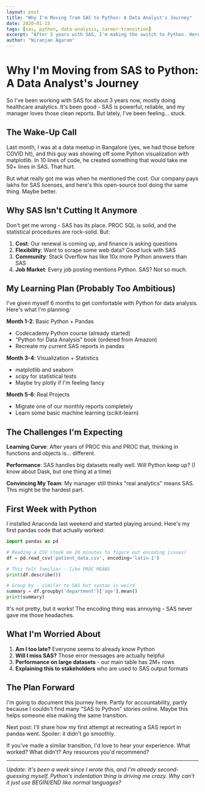 ```yaml
---
layout: post
title: "Why I'm Moving from SAS to Python: A Data Analyst's Journey"
date: 2020-01-15
tags: [sas, python, data-analysis, career-transition]
excerpt: "After 3 years with SAS, I'm making the switch to Python. Here's why, and what I'm learning along the way."
author: "Niranjan Agaram"
---
```


# Why I'm Moving from SAS to Python: A Data Analyst's Journey

So I've been working with SAS for about 3 years now, mostly doing healthcare analytics. It's been good - SAS is powerful, reliable, and my manager loves those clean reports. But lately, I've been feeling... stuck.

## The Wake-Up Call

Last month, I was at a data meetup in Bangalore (yes, we had those before COVID hit), and this guy was showing off some Python visualization with matplotlib. In 10 lines of code, he created something that would take me 50+ lines in SAS. That hurt.

But what really got me was when he mentioned the cost. Our company pays lakhs for SAS licenses, and here's this open-source tool doing the same thing. Maybe better.

## Why SAS Isn't Cutting It Anymore

Don't get me wrong - SAS has its place. PROC SQL is solid, and the statistical procedures are rock-solid. But:

1. **Cost**: Our renewal is coming up, and finance is asking questions
2. **Flexibility**: Want to scrape some web data? Good luck with SAS
3. **Community**: Stack Overflow has like 10x more Python answers than SAS
4. **Job Market**: Every job posting mentions Python. SAS? Not so much.

## My Learning Plan (Probably Too Ambitious)

I've given myself 6 months to get comfortable with Python for data analysis. Here's what I'm planning:

**Month 1-2**: Basic Python + Pandas
- Codecademy Python course (already started)
- "Python for Data Analysis" book (ordered from Amazon)
- Recreate my current SAS reports in pandas

**Month 3-4**: Visualization + Statistics
- matplotlib and seaborn
- scipy for statistical tests
- Maybe try plotly if I'm feeling fancy

**Month 5-6**: Real Projects
- Migrate one of our monthly reports completely
- Learn some basic machine learning (scikit-learn)

## The Challenges I'm Expecting

**Learning Curve**: After years of PROC this and PROC that, thinking in functions and objects is... different.

**Performance**: SAS handles big datasets really well. Will Python keep up? (I know about Dask, but one thing at a time)

**Convincing My Team**: My manager still thinks "real analytics" means SAS. This might be the hardest part.

## First Week with Python

I installed Anaconda last weekend and started playing around. Here's my first pandas code that actually worked:

```python
import pandas as pd

# Reading a CSV (took me 20 minutes to figure out encoding issues)
df = pd.read_csv('patient_data.csv', encoding='latin-1')

# This felt familiar - like PROC MEANS
print(df.describe())

# Group by - similar to SAS but syntax is weird
summary = df.groupby('department')['age'].mean()
print(summary)
```

It's not pretty, but it works! The encoding thing was annoying - SAS never gave me those headaches.

## What I'm Worried About

1. **Am I too late?** Everyone seems to already know Python
2. **Will I miss SAS?** Those error messages are actually helpful
3. **Performance on large datasets** - our main table has 2M+ rows
4. **Explaining this to stakeholders** who are used to SAS output formats

## The Plan Forward

I'm going to document this journey here. Partly for accountability, partly because I couldn't find many "SAS to Python" stories online. Maybe this helps someone else making the same transition.

Next post: I'll share how my first attempt at recreating a SAS report in pandas went. Spoiler: it didn't go smoothly.

If you've made a similar transition, I'd love to hear your experience. What worked? What didn't? Any resources you'd recommend?

---

*Update: It's been a week since I wrote this, and I'm already second-guessing myself. Python's indentation thing is driving me crazy. Why can't it just use BEGIN/END like normal languages?*